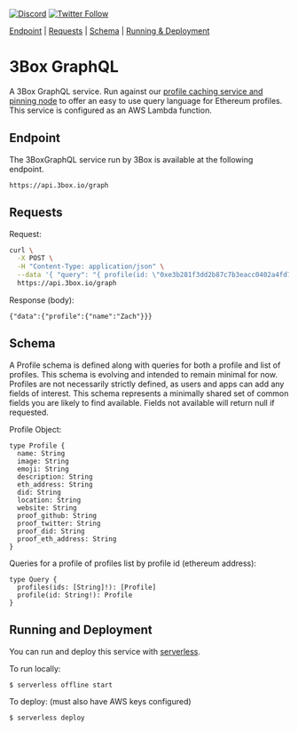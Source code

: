 [![Discord](https://img.shields.io/discord/484729862368526356.svg?style=for-the-badge)](https://discordapp.com/invite/Z3f3Cxy)
[![Twitter Follow](https://img.shields.io/twitter/follow/3boxdb.svg?style=for-the-badge&label=Twitter)](https://twitter.com/3boxdb)

 [Endpoint](#endpoint) | [Requests](#requests) | [Schema](#schema) | [Running & Deployment](#run)

# 3Box GraphQL

A 3Box GraphQL service. Run against our [profile caching service and pinning node](https://github.com/3box/3box-pinning-server) to offer an easy to use query language for Ethereum profiles. This service is configured as an AWS Lambda function.

## <a name="endpoint"></a>Endpoint

The 3BoxGraphQL service run by 3Box is available at the following endpoint.

```
https://api.3box.io/graph
```

## <a name="requests"></a> Requests

Request:

```bash
curl \
  -X POST \
  -H "Content-Type: application/json" \
  --data '{ "query": "{ profile(id: \"0xe3b281f3dd2b87c7b3eacc0402a4fd7d827f2956\") { name } }" }' \
  https://api.3box.io/graph
```
Response (body):

```
{"data":{"profile":{"name":"Zach"}}}
```

## <a name="schema"></a> Schema

A Profile schema is defined along with queries for both a profile and list of profiles. This schema is evolving and intended to remain minimal for now. Profiles are not necessarily strictly defined, as users and apps can add any fields of interest. This schema represents a minimally shared set of common fields you are likely to find available. Fields not available will return null if requested.

Profile Object:

```
type Profile {
  name: String
  image: String
  emoji: String
  description: String
  eth_address: String
  did: String
  location: String
  website: String
  proof_github: String
  proof_twitter: String
  proof_did: String
  proof_eth_address: String
}
```

Queries for a profile of profiles list by profile id (ethereum address):

```
type Query {
  profiles(ids: [String]!): [Profile]
  profile(id: String!): Profile
}
```

## <a name="run"></a> Running and Deployment

You can run and deploy this service with [serverless](https://www.npmjs.com/package/serverless).

To run locally:

```bash
$ serverless offline start
```

To deploy: (must also have AWS keys configured)
```bash
$ serverless deploy
```
